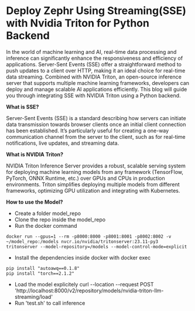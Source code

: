 # Deploy Zephr Using Streaming(SSE) with Nvidia Triton for Python Backend 


In the world of machine learning and AI, real-time data processing and inference can significantly enhance the responsiveness and efficiency of applications. Server-Sent Events (SSE) offer a straightforward method to push updates to a client over HTTP, making it an ideal choice for real-time data streaming. Combined with NVIDIA Triton, an open-source inference server that supports multiple machine learning frameworks, developers can deploy and manage scalable AI applications efficiently. This blog will guide you through integrating SSE with NVIDIA Triton using a Python backend.

**What is SSE?**

Server-Sent Events (SSE) is a standard describing how servers can initiate data transmission towards browser clients once an initial client connection has been established. It’s particularly useful for creating a one-way communication channel from the server to the client, such as for real-time notifications, live updates, and streaming data.

**What is NVIDIA Triton?**

NVIDIA Triton Inference Server provides a robust, scalable serving system for deploying machine learning models from any framework (TensorFlow, PyTorch, ONNX Runtime, etc.) over GPUs and CPUs in production environments. Triton simplifies deploying multiple models from different frameworks, optimizing GPU utilization and integrating with Kubernetes.

**How to use the Model?**

* Create a folder model_repo
* Clone the repo inside the model_repo
* Run the docker command
```
docker run --gpus=1 --rm -p8000:8000 -p8001:8001 -p8002:8002 -v ~/model_repo:/models nvcr.io/nvidia/tritonserver:23.11-py3 tritonserver --model-repository=/models --model-control-mode=explicit
```
* Install the dependencies inside docker with docker exec 
```
pip install "autoawq==0.1.8"
pip install "torch==2.1.2"
```
* Load the model explicitely
curl --location --request POST 'http://localhost:8000/v2/repository/models/nvidia-triton-llm-streaming/load'
* Run 'test.sh' to call inference 



